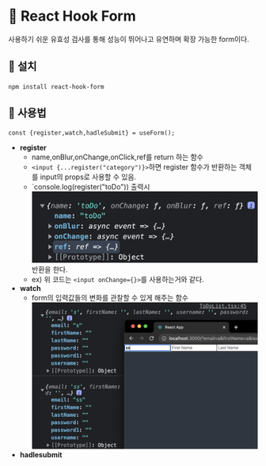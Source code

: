 # 📖 React Hook Form
사용하기 쉬운 유효성 검사를 통해 성능이 뛰어나고 유연하며 확장 가능한 form이다.
## 📌 설치
`npm install react-hook-form`

## 📌 사용법
```tsx
const {register,watch,hadleSubmit} = useForm();
```
- **register**
    - name,onBlur,onChange,onClick,ref를 return 하는 함수
    - `<input {...register("category")}>`하면 register 함수가 반환하는 객체를 input의 props로 사용할 수 있음.
    - `console.log(register("toDo")) 출력시<br />
    ![](images/register.png)
    반환을 한다.
    - ex) 위 코드는 `<input onChange={}>`를 사용하는거와 같다.
- **watch**
    - form의 입력값들의 변화를 관찰할 수 있게 해주는 함수<br />
    ![](images/watch.png)
- **hadlesubmit**